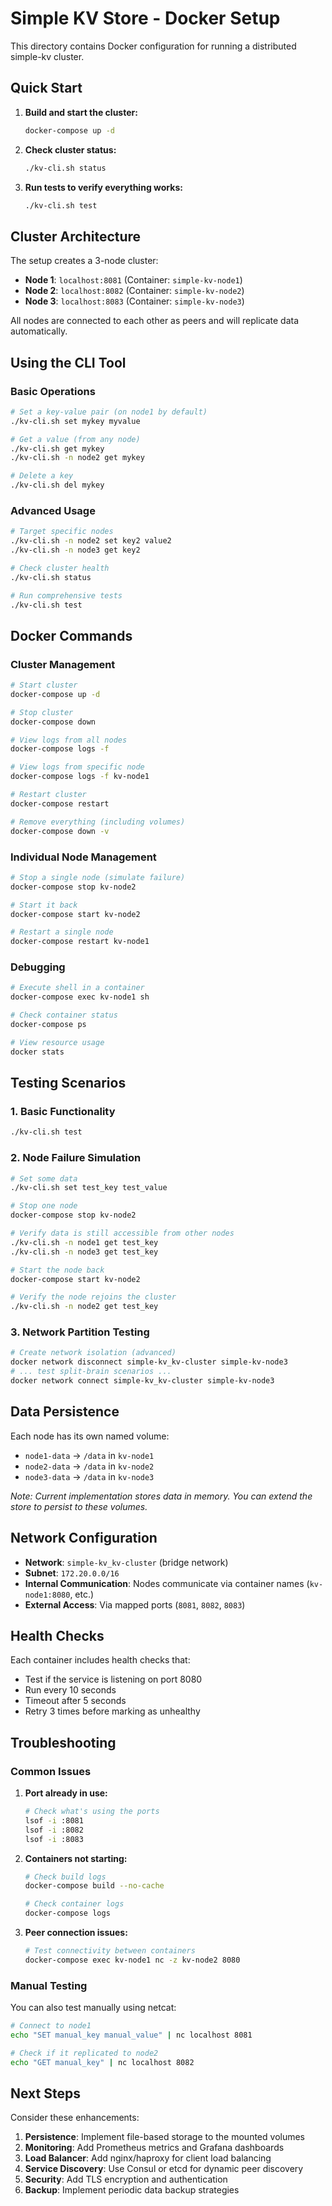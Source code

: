 # Simple KV Store - Docker Setup

This directory contains Docker configuration for running a distributed simple-kv cluster.

## Quick Start

1. **Build and start the cluster:**
   ```bash
   docker-compose up -d
   ```

2. **Check cluster status:**
   ```bash
   ./kv-cli.sh status
   ```

3. **Run tests to verify everything works:**
   ```bash
   ./kv-cli.sh test
   ```

## Cluster Architecture

The setup creates a 3-node cluster:

- **Node 1**: `localhost:8081` (Container: `simple-kv-node1`)
- **Node 2**: `localhost:8082` (Container: `simple-kv-node2`)
- **Node 3**: `localhost:8083` (Container: `simple-kv-node3`)

All nodes are connected to each other as peers and will replicate data automatically.

## Using the CLI Tool

### Basic Operations

```bash
# Set a key-value pair (on node1 by default)
./kv-cli.sh set mykey myvalue

# Get a value (from any node)
./kv-cli.sh get mykey
./kv-cli.sh -n node2 get mykey

# Delete a key
./kv-cli.sh del mykey
```

### Advanced Usage

```bash
# Target specific nodes
./kv-cli.sh -n node2 set key2 value2
./kv-cli.sh -n node3 get key2

# Check cluster health
./kv-cli.sh status

# Run comprehensive tests
./kv-cli.sh test
```

## Docker Commands

### Cluster Management

```bash
# Start cluster
docker-compose up -d

# Stop cluster
docker-compose down

# View logs from all nodes
docker-compose logs -f

# View logs from specific node
docker-compose logs -f kv-node1

# Restart cluster
docker-compose restart

# Remove everything (including volumes)
docker-compose down -v
```

### Individual Node Management

```bash
# Stop a single node (simulate failure)
docker-compose stop kv-node2

# Start it back
docker-compose start kv-node2

# Restart a single node
docker-compose restart kv-node1
```

### Debugging

```bash
# Execute shell in a container
docker-compose exec kv-node1 sh

# Check container status
docker-compose ps

# View resource usage
docker stats
```

## Testing Scenarios

### 1. Basic Functionality
```bash
./kv-cli.sh test
```

### 2. Node Failure Simulation
```bash
# Set some data
./kv-cli.sh set test_key test_value

# Stop one node
docker-compose stop kv-node2

# Verify data is still accessible from other nodes
./kv-cli.sh -n node1 get test_key
./kv-cli.sh -n node3 get test_key

# Start the node back
docker-compose start kv-node2

# Verify the node rejoins the cluster
./kv-cli.sh -n node2 get test_key
```

### 3. Network Partition Testing
```bash
# Create network isolation (advanced)
docker network disconnect simple-kv_kv-cluster simple-kv-node3
# ... test split-brain scenarios ...
docker network connect simple-kv_kv-cluster simple-kv-node3
```

## Data Persistence

Each node has its own named volume:
- `node1-data` → `/data` in `kv-node1`
- `node2-data` → `/data` in `kv-node2`
- `node3-data` → `/data` in `kv-node3`

*Note: Current implementation stores data in memory. You can extend the store to persist to these volumes.*

## Network Configuration

- **Network**: `simple-kv_kv-cluster` (bridge network)
- **Subnet**: `172.20.0.0/16`
- **Internal Communication**: Nodes communicate via container names (`kv-node1:8080`, etc.)
- **External Access**: Via mapped ports (`8081`, `8082`, `8083`)

## Health Checks

Each container includes health checks that:
- Test if the service is listening on port 8080
- Run every 10 seconds
- Timeout after 5 seconds
- Retry 3 times before marking as unhealthy

## Troubleshooting

### Common Issues

1. **Port already in use:**
   ```bash
   # Check what's using the ports
   lsof -i :8081
   lsof -i :8082
   lsof -i :8083
   ```

2. **Containers not starting:**
   ```bash
   # Check build logs
   docker-compose build --no-cache

   # Check container logs
   docker-compose logs
   ```

3. **Peer connection issues:**
   ```bash
   # Test connectivity between containers
   docker-compose exec kv-node1 nc -z kv-node2 8080
   ```

### Manual Testing

You can also test manually using netcat:

```bash
# Connect to node1
echo "SET manual_key manual_value" | nc localhost 8081

# Check if it replicated to node2
echo "GET manual_key" | nc localhost 8082
```

## Next Steps

Consider these enhancements:
1. **Persistence**: Implement file-based storage to the mounted volumes
2. **Monitoring**: Add Prometheus metrics and Grafana dashboards
3. **Load Balancer**: Add nginx/haproxy for client load balancing
4. **Service Discovery**: Use Consul or etcd for dynamic peer discovery
5. **Security**: Add TLS encryption and authentication
6. **Backup**: Implement periodic data backup strategies
